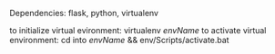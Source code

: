 Dependencies:   flask, python, virtualenv

  to initialize virtual evironment: virtualenv _envName_
  to activate virtual environment: cd into _envName_ && env/Scripts/activate.bat
